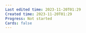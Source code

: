 ```yaml
---
Last edited time: 2023-11-20T01:29
Created time: 2023-11-20T01:29
Progress: Not started
Cards: false
---
```


